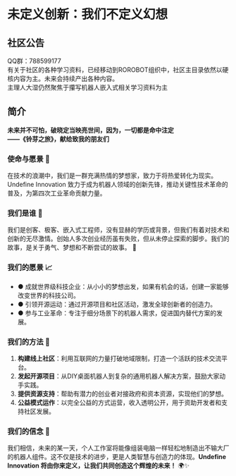 # 未定义创新：我们不定义幻想

## 社区公告
QQ群：788599177  
有关于社区的各种学习资料，已经移动到ROROBOT组织中，社区主目录依然以硬核内容为主。未来会持续产出各种内容。  
主理人大湿仍然聚焦于攥写机器人嵌入式相关学习资料为主  

## 简介

**未来并不可怕，破晓定当映亮世间，因为，一切都是命中注定**  
**——《铃芽之旅》，献给致我的朋友们**  

### 使命与愿景 🚀  
在技术的浪潮中，我们是一群充满热情的梦想家，致力于将热爱转化为现实。Undefine Innovation 致力于成为机器人领域的创新先锋，推动关键性技术革命的普及，为第四次工业革命贡献力量。  

### 我们是谁 👤  
我们是创客、极客、嵌入式工程师，没有显赫的学历或背景，但我们有着对技术和创新的无尽激情。创始人多次创业经历虽有失败，但从未停止探索的脚步。我们的故事，是关于勇气、梦想和不断尝试的故事。 💪  

### 我们的愿景 📈  
- ● 成就世界级科技企业：从小小的梦想出发，如果有机会的话，创建一家能够改变世界的科技公司。  
- ● 引领开源运动：通过开源项目和社区活动，激发全球创新者的创造力。  
- ● 参与工业革命：专注于细分场景下的机器人需求，促进国内替代方案的发展。  

### 我们的方法 🔧  
1. **构建线上社区**：利用互联网的力量打破地域限制，打造一个活跃的技术交流平台。  
2. **发起开源项目**：从DIY桌面机器人到复杂的通用机器人解决方案，鼓励大家动手实践。  
3. **提供资源支持**：帮助有潜力的创业者对接政府和资本资源，实现他们的梦想。  
4. **公益模式运作**：以完全公益的方式运营，收入透明公开，用于资助开发者和支持社区发展。  

### 我们的信念 🙏  
我们相信，未来的某一天，个人工作室将能像组装电脑一样轻松地制造出不输大厂的机器人组件。这不仅是技术的进步，更是人类智慧与创造力的体现。**Undefine Innovation 将由你来定义，让我们共同创造这个辉煌的未来！** 🌍✨  

